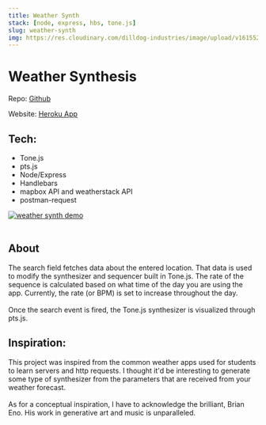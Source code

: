 ```yaml
---
title: Weather Synth
stack: [node, express, hbs, tone.js]
slug: weather-synth
img: https://res.cloudinary.com/dilldog-industries/image/upload/v1615526352/dills-corner/Screenshot_from_2021-03-11_23-17-14_ad9kmc.png
---
```


# Weather Synthesis

Repo: <a class="underline hover:no-underline mb:2" target="_blank" href="https://github.com/digthedill/weather-sequencer">Github</a>

Website: <a class="underline hover:no-underline" target="_blank" href="https://pacific-wave-90389.herokuapp.com/">Heroku App</a>

## Tech:

- Tone.js
- pts.js
- Node/Express
- Handlebars
- mapbox API and weatherstack API
- postman-request

<a href="https://pacific-wave-90389.herokuapp.com/" target="_blank">
    <img class="w-full" src="https://res.cloudinary.com/dilldog-industries/image/upload/v1615403787/dills-corner/weather_tones.png" alt="weather synth demo" />
</a>
<br><br>

## About

The search field fetches data about the entered location. That data is used to modify the synthesizer and sequencer built in Tone.js. The rate of the sequence is calculated based on what time of the day you are using the app. Currently, the rate (or BPM) is set to increase throughout the day.
<br><br>
Once the search event is fired, the Tone.js synthesizer is visualized through pts.js.

## Inspiration:

This project was inspired from the common weather apps used for students to learn servers and http requests. I thought it'd be interesting to generate some type of synthesizer from the parameters that are received from your weather forecast.
<br><br>
As for a conceptual inspiration, I have to acknowledge the brilliant, Brian Eno. His work in generative art and music is unparalleled.
